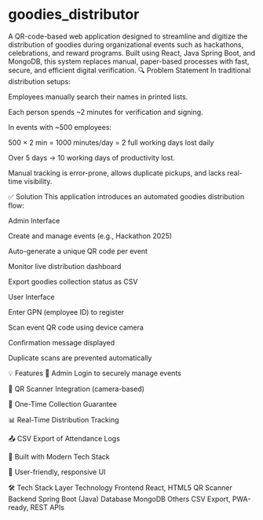 # goodies_distributor
A QR-code-based web application designed to streamline and digitize the distribution of goodies during organizational events such as hackathons, celebrations, and reward programs. Built using React, Java Spring Boot, and MongoDB, this system replaces manual, paper-based processes with fast, secure, and efficient digital verification.
🔍 Problem Statement
In traditional distribution setups:

Employees manually search their names in printed lists.

Each person spends ~2 minutes for verification and signing.

In events with ~500 employees:

500 × 2 min = 1000 minutes/day = 2 full working days lost daily

Over 5 days → 10 working days of productivity lost.

Manual tracking is error-prone, allows duplicate pickups, and lacks real-time visibility.

✅ Solution
This application introduces an automated goodies distribution flow:

Admin Interface

Create and manage events (e.g., Hackathon 2025)

Auto-generate a unique QR code per event

Monitor live distribution dashboard

Export goodies collection status as CSV

User Interface

Enter GPN (employee ID) to register

Scan event QR code using device camera

Confirmation message displayed

Duplicate scans are prevented automatically

💡 Features
🔐 Admin Login to securely manage events

📱 QR Scanner Integration (camera-based)

🎯 One-Time Collection Guarantee

📊 Real-Time Distribution Tracking

📤 CSV Export of Attendance Logs

🚀 Built with Modern Tech Stack

🧠 User-friendly, responsive UI

🛠 Tech Stack
Layer	Technology
Frontend	React, HTML5 QR Scanner
Backend	Spring Boot (Java)
Database	MongoDB
Others	CSV Export, PWA-ready, REST APIs
